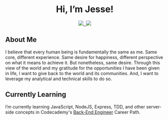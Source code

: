 <h1 align="center"> Hi, I’m Jesse! </h1>

<p align='center'>
  
  <a href="https://www.linkedin.com/in/jessesdevaney/">
    <img src="https://img.shields.io/badge/linkedin-%230077B5.svg?&style=for-the-badge&logo=linkedin&logoColor=white"
  </a>&nbsp;
  <a href="https://jessesdevaney.github.io/">
   <img src="https://img.shields.io/badge/Personal-Website-green?style=for-the-badge"/>
  </a>
  
</p>
  
<h2> About Me </h2>

I believe that every human being is fundamentally the same as me. Same core, different experience. Same desire for happiness, different perspective on what it means to achieve it. But nonetheless, same desire. Through this view of the world and my gratitude for the opportunities I have been given in life, I want to give back to the world and its communities. And, I want to leverage my analytical and technical skills to do so. 

<h2> Currently Learning </h2>

I’m currently learning JavaScript, NodeJS, Express, TDD, and other server-side concepts in Codecademy's [Back-End Engineer](https://www.codecademy.com/learn/paths/back-end-engineer-career-path) Career Path.

<!---
JesseSDevaney/JesseSDevaney is a ✨ special ✨ repository because its `README.md` (this file) appears on your GitHub profile.
You can click the Preview link to take a look at your changes.
--->
